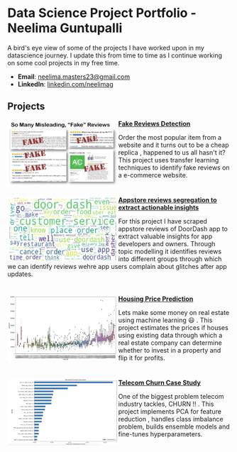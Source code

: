 # Data Science Project Portfolio  - Neelima Guntupalli
 



A bird's eye view of some of the projects I have worked upon in my datascience journey. I update this from time to time as I continue working on some cool projects in my free time.

- **Email**: [neelima.masters23@gmail.com](neelima.masters23@gmail.com)
- **LinkedIn**: [linkedin.com/neelimag](https://www.linkedin.com/in/neelimag/)

## Projects


<img align="left" width="250" height="150" src="/Images/Fake_Reviews.jpeg">   **[Fake Reviews Detection](https://github.com/neel-machine/Project/blob/main/fake_reviews_using_bert_embeddings_and_lstm%20(1).ipynb)**

Order the most popular item from a website and it turns out to be a cheap replica , happened to us all hasn't it? This project uses transfer learning techniques to identify fake reviews on a e-commerce website. 

#


<img align="left" width="250" height="150" src="https://github.com/neel-machine/Portfolio/blob/main/Images/wordcloud.png">   **[Appstore reviews segregation to extract actionable insights](https://github.com/neel-machine/LDA_Topic_Modelling)**

For this project I have scraped appstore reviews of DoorDash app to extract valuable insights for app developers and owners. Through topic modelling it identifies reviews into different groups through which we can identify reviews wehre app users complain about  glitches after app updates.

#



<img align="left" width="250" height="150" src="https://github.com/neel-machine/Portfolio/blob/main/Images/housing_prices.png">  **[Housing Price Prediction](https://github.com/neel-machine/Housing_prices_prediction)**

Lets make some money on real estate using machine learning :smiley:	. This project estimates the prices if houses using existing data through which a real estate company can determine whether to invest in a property and flip it for profits.

#



<img align="left" width="250" height="150" src="https://github.com/neel-machine/Portfolio/blob/main/Images/credit_card.png">   **[Telecom Churn Case Study](https://github.com/neel-machine/Churn-analysis-and-prediction/blob/main/telecom_churn_case_study.ipynb)**

One of the biggest problem telecom industry tackles, CHURN !! . This project implements PCA for feature reduction , handles class imbalance problem, builds ensemble models and fine-tunes hyperparameters.















